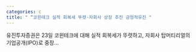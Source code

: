 ```yaml
---
categories: c
title: " “코윈테크 실적 회복세 뚜렷·자회사 상장 추진 긍정적유진 "
---
```

 유진투자증권은 23일 코윈테크에 대해 실적 회복세가 뚜렷하고, 자회사 탑머티리얼의 기업공개(IPO)로 중장... 